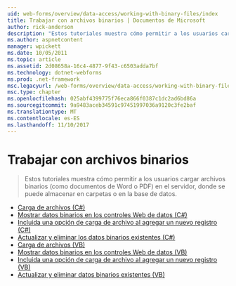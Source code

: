 ```yaml
---
uid: web-forms/overview/data-access/working-with-binary-files/index
title: Trabajar con archivos binarios | Documentos de Microsoft
author: rick-anderson
description: "Estos tutoriales muestra cómo permitir a los usuarios cargar archivos binarios (como documentos de Word o PDF) en el servidor, donde se puede almacenar en carpetas o en la base de datos."
ms.author: aspnetcontent
manager: wpickett
ms.date: 10/05/2011
ms.topic: article
ms.assetid: 2d08658a-16c4-4877-9f43-c6503adda7bf
ms.technology: dotnet-webforms
ms.prod: .net-framework
msc.legacyurl: /web-forms/overview/data-access/working-with-binary-files
msc.type: chapter
ms.openlocfilehash: 025abf4399775f76eca866f0387c1dc2ad6bd86a
ms.sourcegitcommit: 9a9483aceb34591c97451997036a9120c3fe2baf
ms.translationtype: MT
ms.contentlocale: es-ES
ms.lasthandoff: 11/10/2017
---
```

<a name="working-with-binary-files"></a>Trabajar con archivos binarios
====================
> Estos tutoriales muestra cómo permitir a los usuarios cargar archivos binarios (como documentos de Word o PDF) en el servidor, donde se puede almacenar en carpetas o en la base de datos.


- [Carga de archivos (C#)](uploading-files-cs.md)
- [Mostrar datos binarios en los controles Web de datos (C#)](displaying-binary-data-in-the-data-web-controls-cs.md)
- [Incluida una opción de carga de archivo al agregar un nuevo registro (C#)](including-a-file-upload-option-when-adding-a-new-record-cs.md)
- [Actualizar y eliminar los datos binarios existentes (C#)](updating-and-deleting-existing-binary-data-cs.md)
- [Carga de archivos (VB)](uploading-files-vb.md)
- [Mostrar datos binarios en los controles Web de datos (VB)](displaying-binary-data-in-the-data-web-controls-vb.md)
- [Incluida una opción de carga de archivo al agregar un nuevo registro (VB)](including-a-file-upload-option-when-adding-a-new-record-vb.md)
- [Actualizar y eliminar datos binarios existentes (VB)](updating-and-deleting-existing-binary-data-vb.md)

